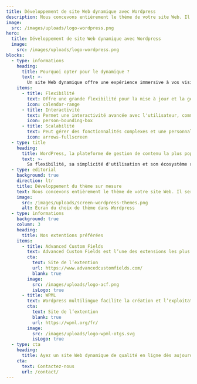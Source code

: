 ```yaml
---
title: Développement de site Web dynamique avec Wordpress
description: Nous concevons entièrement le thème de votre site Web. Il sera compatible avec toutes extentions et conforme aux bonnes pratiques Wordpress.
image:
  src: /images/uploads/logo-wordpress.png
hero:
  title: Développement de site Web dynamique avec Wordpress
  image:
    src: /images/uploads/logo-wordpress.png
blocks:
  - type: informations
    heading:
      title: Pourquoi opter pour le dynamique ?
      text: >-
        Un site Web dynamique offre une expérience immersive à vos visiteurs. Il peut afficher des informations en temps réel, interagir avec les utilisateurs, personnaliser le contenu en fonction de leurs préférences, et bien plus encore. Cela signifie une meilleure rétention des visiteurs et une relation plus étroite avec votre public.
    items:
      - title: Flexibilité
        text: Offre une grande flexibilité pour la mise à jour et la gestion de contenu en temps réel.
        icon: calendar-range
      - title: Interactivité
        text: Permet une interactivité avancée avec l'utilisateur, comme les formulaires complexes, les sections de commentaires, et les tableaux de bord personnalisés.
        icon: person-bounding-box
      - title: Scalabilité
        text: Peut gérer des fonctionnalités complexes et une personnalisation en fonction de l'utilisateur, mais nécessite des ressources serveur plus importantes.
        icon: arrows-fullscreen
  - type: title
    heading:
      title: WordPress, la plateforme de gestion de contenu la plus populaire au monde
      text: >-
        Sa flexibilité, sa simplicité d'utilisation et son écosystème riche en font le choix idéal pour un site Web dynamique. Avec une variété de plugins et de thèmes, nous pouvons personnaliser votre site Web pour répondre à vos besoins spécifiques.
  - type: editorial
    background: true
    direction: ltr
    title: Développement du thème sur mesure
    text: Nous concevons entièrement le thème de votre site Web. Il sera compatible avec toutes extentions et conforme aux bonnes pratiques Wordpress. Notre thème sur mesure est optimisé pour une vitesse de chargement rapide et une expérience fluide.
    image:
      src: /images/uploads/screen-wordpress-themes.png
      alt: Écran du choix de thème dans Wordpress
  - type: informations
    background: true
    column: 3
    heading:
      title: Nos extentions préférées
    items:
      - title: Advanced Custom Fields
        text: Advanced Custom Fields est l’une des extensions les plus utilisée, elle permet d’ajouter plusieurs types de champs et d’en créer autant que désiré.
        cta:
          text: Site de l’extention
          url: https://www.advancedcustomfields.com/
          blank: true
        image:
          src: /images/uploads/logo-acf.png
          isLogo: true
      - title: WPML
        text: Wordpress multilingue facilite la création et l’exploitation de sites multilingues.
        cta:
          text: Site de l’extention
          blank: true
          url: https://wpml.org/fr/
        image:
          src: /images/uploads/logo-wpml-otgs.svg
          isLogo: true
  - type: cta
    heading:
      title: Ayez un site Web dynamique de qualité en ligne dès aujourd’hui
    cta:
      text: Contactez-nous
      url: /contact/
---
```

